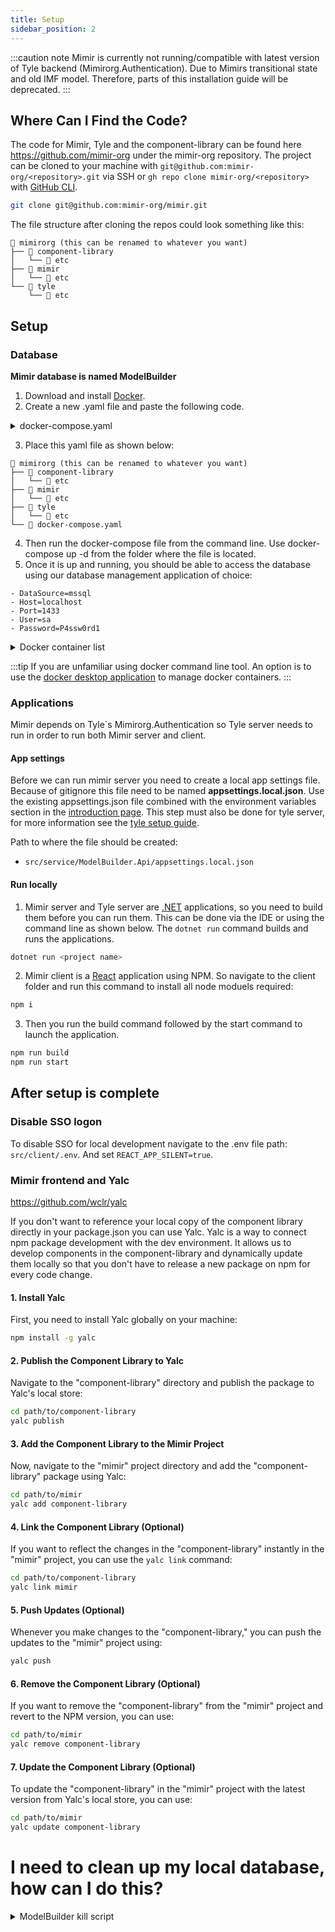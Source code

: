 ```yaml
---
title: Setup
sidebar_position: 2
---
```


:::caution note
Mimir is currently not running/compatible with latest version of Tyle backend (Mimirorg.Authentication). Due to Mimirs
transitional
state and old IMF model.
Therefore, parts of this installation guide will be deprecated.
:::

## Where Can I Find the Code?

The code for Mimir, Tyle and the component-library can be found here https://github.com/mimir-org under the mimir-org
repository. The project can be
cloned
to your machine with `git@github.com:mimir-org/<repository>.git` via SSH or `gh repo clone mimir-org/<repository>`
with [GitHub CLI](https://cli.github.com/).

```bash
git clone git@github.com:mimir-org/mimir.git
```

The file structure after cloning the repos could look something like this:

```
📁 mimirorg (this can be renamed to whatever you want)
├── 📁 component-library
│   └── 📁 etc
├── 📁 mimir
│   └── 📁 etc
└── 📁 tyle
    └── 📁 etc
```

## Setup

### Database

**Mimir database is named ModelBuilder**

1. Download and install [Docker](https://www.docker.com/).
2. Create a new .yaml file and paste the following code.

<details>
<summary>docker-compose.yaml</summary>

```yaml
version: "3.8"

services:
  mssql:
    image: "mcr.microsoft.com/mssql/server:2017-CU8-ubuntu"
    hostname: 'mssql'
    container_name: mssql
    ports:
      - '127.0.0.1:1433:1433'
    volumes:
      - mssql:/var/opt/mssql
    environment:
      - ACCEPT_EULA=Y
      - MSSQL_SA_PASSWORD=P4ssw0rd1
      - MSSQL_PID=Standard
    networks:
      - type_library_network
    restart: unless-stopped

volumes:
  mssql:
    driver: local

networks:
  type_library_network:
    driver: bridge
```

</details>

3. Place this yaml file as shown below:

```
📁 mimirorg (this can be renamed to whatever you want)
├── 📁 component-library
│   └── 📁 etc
├── 📁 mimir
│   └── 📁 etc
├── 📁 tyle
│   └── 📁 etc
└── 🐋 docker-compose.yaml
```

4. Then run the docker-compose file from the command line. Use docker-compose up -d from the folder where the file is
   located.
5. Once it is up and running, you should be able to access the database using our database management
   application of choice:

```
- DataSource=mssql
- Host=localhost
- Port=1433
- User=sa
- Password=P4ssw0rd1
```

<details>
<summary>Docker container list</summary>
```bash
CONTAINER ID   IMAGE                                            COMMAND                   CREATED         STATUS         PORTS                           NAMES
d914b6d4d538   mcr.microsoft.com/mssql/server:2017-CU8-ubuntu   "/opt/mssql/bin/sqls…"    9 seconds ago   Up 7 seconds   127.0.0.1:1433->1433/tcp        mssql
```
</details>

:::tip
If you are unfamiliar using docker command line tool. An option is to use
the [docker desktop application](https://www.docker.com/products/docker-desktop/) to manage docker containers.
:::

### Applications

Mimir depends on Tyle`s Mimirorg.Authentication so Tyle server needs to run in order to run both Mimir server and
client.

#### App settings

Before we can run mimir server you need to create a local app settings file. Because of gitignore this file need to be
named **appsettings.local.json**. Use the existing appsettings.json file combined with the environment variables section
in the [introduction page](intro.md). This step must also be done for tyle server, for more information see
the [tyle setup guide](../Tyle/setup).

Path to where the file should be created:

- `src/service/ModelBuilder.Api/appsettings.local.json`

#### Run locally

1. Mimir server and Tyle server are [.NET](https://dotnet.microsoft.com/en-us/) applications, so you need to build them
   before you can run them. This can be done via the IDE or using the command line as shown below. The `dotnet run`
   command builds and runs the applications.

```bash
dotnet run <project name>
```

2. Mimir client is a [React](https://react.dev/) application using NPM. So navigate to the client folder and run this
   command to install all node moduels required:

```bash
npm i
```

3. Then you run the build command followed by the start command to launch the application.

```bash
npm run build
npm run start
```

## After setup is complete

### Disable SSO logon

To disable SSO for local development navigate to the .env file path: `src/client/.env`. And set `REACT_APP_SILENT=true`.

### Mimir frontend and Yalc

https://github.com/wclr/yalc

If you don't want to reference your local copy of the component library directly in your package.json you can use Yalc.
Yalc is a way to connect npm package development with the dev environment. It allows us to develop components in the
component-library and dynamically update them locally so that you don't have to release a new package on npm for every
code change.

#### 1. Install Yalc

First, you need to install Yalc globally on your machine:

```bash
npm install -g yalc
```

#### 2. Publish the Component Library to Yalc

Navigate to the "component-library" directory and publish the package to Yalc's local store:

```bash
cd path/to/component-library
yalc publish
```

#### 3. Add the Component Library to the Mimir Project

Now, navigate to the "mimir" project directory and add the "component-library" package using Yalc:

```bash
cd path/to/mimir
yalc add component-library
```

#### 4. Link the Component Library (Optional)

If you want to reflect the changes in the "component-library" instantly in the "mimir" project, you can use
the `yalc link` command:

```bash
cd path/to/component-library
yalc link mimir
```

#### 5. Push Updates (Optional)

Whenever you make changes to the "component-library," you can push the updates to the "mimir" project using:

```bash
yalc push
```

#### 6. Remove the Component Library (Optional)

If you want to remove the "component-library" from the "mimir" project and revert to the NPM version, you can use:

```bash
cd path/to/mimir
yalc remove component-library
```

#### 7. Update the Component Library (Optional)

To update the "component-library" in the "mimir" project with the latest version from Yalc's local store, you can use:

```bash
cd path/to/mimir
yalc update component-library
```

# I need to clean up my local database, how can I do this?

<details>
<summary>
ModelBuilder kill script
</summary>

```sql
---------------------------------------------------------------------
----------------------------------------------------------------------
--Script som kobler fra alt og alle som er tilkoblet
--Deretter slettes databasen
USE [master];
DECLARE @kill varchar(8000) = '';
SELECT @kill = @kill + 'kill ' + CONVERT(varchar(5), session_id) + ';'
FROM sys.dm_exec_sessions
WHERE database_id = db_id('ModelBuilder')
EXEC(@kill);
DROP DATABASE ModelBuilder
CREATE Database ModelBuilder
INSERT INTO [ModelBuilder].[dbo].[CollaborationPartner] VALUES ('Aibel', 'aibel.com', 0, 'rdf.aibel.com');
---------------------------------------------------------------------
--USE master
--GO
--xp_readerrorlog 0, 1, N'Server is listening on' 
--GO
```

</details>